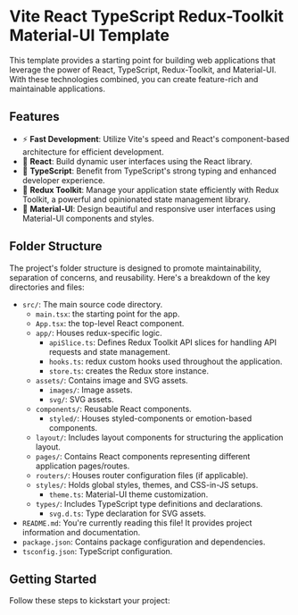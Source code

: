 # Vite React TypeScript Redux-Toolkit Material-UI Template

This template provides a starting point for building web applications that leverage the power of React, TypeScript, Redux-Toolkit, and Material-UI. With these technologies combined, you can create feature-rich and maintainable applications.

## Features

- ⚡️ **Fast Development**: Utilize Vite's speed and React's component-based architecture for efficient development.
- 🧩 **React**: Build dynamic user interfaces using the React library.
- 🔗 **TypeScript**: Benefit from TypeScript's strong typing and enhanced developer experience.
- 🔄 **Redux Toolkit**: Manage your application state efficiently with Redux Toolkit, a powerful and opinionated state management library.
- 🎨 **Material-UI**: Design beautiful and responsive user interfaces using Material-UI components and styles.

## Folder Structure

The project's folder structure is designed to promote maintainability, separation of concerns, and reusability.
Here's a breakdown of the key directories and files:

- `src/`: The main source code directory.
  - `main.tsx`: the starting point for the app.
  - `App.tsx`: the top-level React component.
  - `app/`: Houses redux-specific logic.
    - `apiSlice.ts`: Defines Redux Toolkit API slices for handling API requests and state management.
    - `hooks.ts`: redux custom hooks used throughout the application.
    - `store.ts`: creates the Redux store instance.
  - `assets/`: Contains image and SVG assets.
    - `images/`: Image assets.
    - `svg/`: SVG assets.
  - `components/`: Reusable React components.
    - `styled/`: Houses styled-components or emotion-based components.
  - `layout/`: Includes layout components for structuring the application layout.
  - `pages/`: Contains React components representing different application pages/routes.
  - `routers/`: Houses router configuration files (if applicable).
  - `styles/`: Holds global styles, themes, and CSS-in-JS setups.
    - `theme.ts`: Material-UI theme customization.
  - `types/`: Includes TypeScript type definitions and declarations.
    - `svg.d.ts`: Type declaration for SVG assets.
- `README.md`: You're currently reading this file! It provides project information and documentation.
- `package.json`: Contains package configuration and dependencies.
- `tsconfig.json`: TypeScript configuration.


## Getting Started

Follow these steps to kickstart your project:

